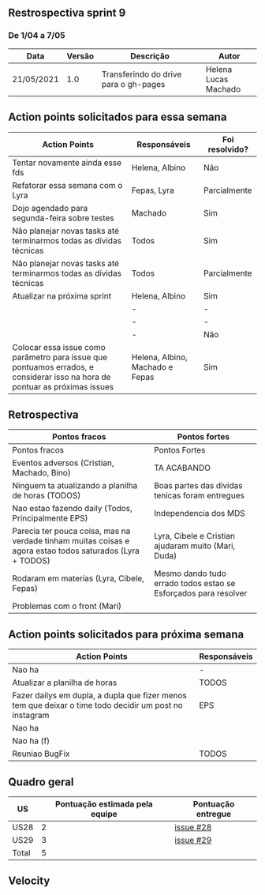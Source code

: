 ## Restrospectiva sprint 9

### De 1/04 a 7/05


| Data       | Versão | Descrição                                           | Autor              |
| ---------- | ------ | --------------------------------------------------- | ------------------ |
| 21/05/2021 | 1.0    | Transferindo do drive para o gh-pages               |    Helena </br> Lucas Machado   |

## Action points solicitados para essa semana

| **Action Points** | **Responsáveis** | **Foi resolvido?** |
| ------------- | ------------ | ------------ |
| Tentar novamente ainda esse fds | Helena, Albino | Não |
| Refatorar essa semana com o Lyra | Fepas, Lyra | Parcialmente |
| Dojo agendado para segunda-feira sobre testes | Machado | Sim |
| Não planejar novas tasks até terminarmos todas as dívidas técnicas | Todos | Sim |
| Não planejar novas tasks até terminarmos todas as dívidas técnicas | Todos | Parcialmente |
| Atualizar na próxima sprint | Helena, Albino | Sim |
|  | - | - |
|  | - | - |
|  | - | Não |
| Colocar essa issue como parâmetro para issue que pontuamos errados, e considerar isso na hora de pontuar as próximas issues | Helena, Albino, Machado e Fepas | Sim |


## Retrospectiva

| **Pontos fracos** | **Pontos fortes** |
| ------------- | ------------- |
| Pontos fracos | Pontos Fortes |
| Eventos adversos (Cristian, Machado, Bino) | TA ACABANDO |
| Ninguem ta atualizando a planilha de horas (TODOS) | Boas partes das dividas tenicas foram entregues |
| Nao estao fazendo daily (Todos, Principalmente EPS) | Independencia dos MDS |
| Parecia ter pouca coisa, mas na verdade tinham muitas coisas e agora estao todos saturados (Lyra + TODOS) | Lyra, Cibele e Cristian ajudaram muito (Mari, Duda) |
| Rodaram em materias (Lyra, Cibele, Fepas) | Mesmo dando tudo errado todos estao se Esforçados para resolver |
| Problemas com o front (Mari) |  |


## Action points solicitados para próxima semana

| **Action Points** | **Responsáveis** |
| ----------------- | ---------------- |
| Nao ha | - |
| Atualizar a planilha de horas | TODOS |
| Fazer dailys em dupla, a dupla que fizer menos tem que deixar o time todo decidir um post no instagram | EPS |
| Nao ha |  |
| Nao ha (f) |  |
| Reuniao BugFix | TODOS |

## Quadro geral

| US    | Pontuação estimada pela equipe | Pontuação entregue              | 
|-------|--------------------------------|---------------------------------|
| US28   |2 |[issue #28](https://github.com/parlamentaqui/frontend/issues/28) |
| US29   |3 |[issue #29](https://github.com/parlamentaqui/frontend/issues/29) |
| Total |5  | |

## Velocity


